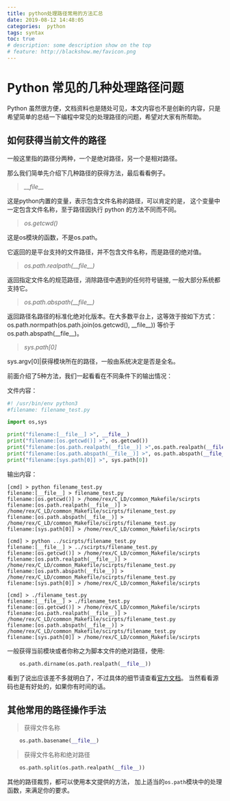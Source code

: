 ```yaml
---
title: python处理路径常用的方法汇总
date: 2019-08-12 14:48:05
categories:  python
tags: syntax
toc: true
# description: some description show on the top
# feature: http://blackshow.me/favicon.png
---
```

# Python 常见的几种处理路径问题

Python 虽然很方便，文档资料也是随处可见，本文内容也不是创新的内容，只是希望简单的总结一下编程中常见的处理路径的问题，希望对大家有所帮助。


## 如何获得当前文件的路径

一般这里指的路径分两种，一个是绝对路径，另一个是相对路径。

那么我们简单先介绍下几种路径的获得方法，最后看看例子。


> *\_\_file\_\_*

这是python内置的变量，表示包含文件名称的路径，可以肯定的是，
这个变量中一定包含文件名称，至于路径因执行 python 的方法不同而不同。


> *os.getcwd()*

这是os模块的函数，不是os.path。

它返回的是平台支持的文件路径，并不包含文件名称，而是路径的绝对值。

> *os.path.realpath(\_\_file\_\_)*

返回指定文件名的规范路径，消除路径中遇到的任何符号链接,
一般大部分系统都支持它。

> *os.path.abspath(\_\_file\_\_)*

返回路径名路径的标准化绝对化版本。在大多数平台上，这等效于按如下方式：
os.path.normpath(os.path.join(os.getcwd(), \_\_file\_\_)) 等价于 os.path.abspath(\_\_file\_\_)。

> *sys.path[0]*

sys.argv[0]|获得模块所在的路径，一般由系统决定是否是全名。


前面介绍了5种方法，我们一起看看在不同条件下的输出情况：

文件内容：
```python
#! /usr/bin/env python3
#filename: filename_test.py

import os,sys

print("filename:[__file__] >", __file__)
print("filename:[os.getcwd()] >", os.getcwd())
print("filename:[os.path.realpath(__file__)] >",os.path.realpath(__file__))
print("filename:[os.path.abspath(__file__)] >", os.path.abspath(__file__))
print("filename:[sys.path[0]] >", sys.path[0])
```

输出内容：
```text
[cmd] > python filename_test.py
filename:[__file__] > filename_test.py
filename:[os.getcwd()] > /home/rex/C_LD/common_Makefile/scirpts
filename:[os.path.realpath(__file__)] > /home/rex/C_LD/common_Makefile/scirpts/filename_test.py
filename:[os.path.abspath(__file__)] > /home/rex/C_LD/common_Makefile/scirpts/filename_test.py
filename:[sys.path[0]] > /home/rex/C_LD/common_Makefile/scirpts

[cmd] > python ../scirpts/filename_test.py
filename:[__file__] > ../scirpts/filename_test.py
filename:[os.getcwd()] > /home/rex/C_LD/common_Makefile/scirpts
filename:[os.path.realpath(__file__)] > /home/rex/C_LD/common_Makefile/scirpts/filename_test.py
filename:[os.path.abspath(__file__)] > /home/rex/C_LD/common_Makefile/scirpts/filename_test.py
filename:[sys.path[0]] > /home/rex/C_LD/common_Makefile/scirpts

[cmd] > ./filename_test.py
filename:[__file__] > ./filename_test.py
filename:[os.getcwd()] > /home/rex/C_LD/common_Makefile/scirpts
filename:[os.path.realpath(__file__)] > /home/rex/C_LD/common_Makefile/scirpts/filename_test.py
filename:[os.path.abspath(__file__)] > /home/rex/C_LD/common_Makefile/scirpts/filename_test.py
filename:[sys.path[0]] > /home/rex/C_LD/common_Makefile/scirpts
```

一般获得当前模块或者你称之为脚本文件的绝对路径，使用:
```python
    os.path.dirname(os.path.realpath(__file__))
```
看到了说出应该差不多就明白了，不过具体的细节请查看[官方文档][1]。
当然看看源码也是有好处的，如果你有时间的话。

## 其他常用的路径操作手法

> 获得文件名称
```python
    os.path.basename(__file__)
```

> 获得文件名称和绝对路径
```python
    os.path.split(os.path.realpath(__file__))
```

其他的路径裁剪，都可以使用本文提供的方法，
加上适当的`os.path`模块中的处理函数，来满足你的要求。


[1]: https://docs.python.org/3.8/library/os.path.html
